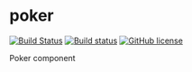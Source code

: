 # poker
[![Build Status](https://travis-ci.org/JankoDedic/poker.svg?branch=master)](https://travis-ci.org/JankoDedic/poker)
[![Build status](https://ci.appveyor.com/api/projects/status/y59am3sj5pqtfxik?svg=true)](https://ci.appveyor.com/project/JankoDedic/poker)
[![GitHub license](https://img.shields.io/badge/license-MIT-blue.svg)](https://raw.githubusercontent.com/jankodedic/poker/master/LICENSE)

Poker component
